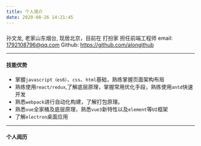 ```yaml
---
title: 个人简介
date: 2020-08-26 14:21:45
---
```


###
孙文龙, 老家山东烟台, 现居北京，目前在 打扮家 担任前端工程师
email: 1792108796@qq.com
Github: https://github.com/alongithub

---

#### 技能优势

<!-- - 3年工作经验，不断学习，实干踏实，享受工作 -->

- 掌握`javascript（es6）`、`css`、`html`基础，熟练掌握页面架构布局
- 熟练使用`react/redux`,了解底层原理，掌握常用优化手段，熟练使用`antd`快速开发
- 熟悉`webpack`进行自动化构建，了解打包原理。
- 熟悉`vue`全家桶及底层原理，熟悉`vue3`新特性以及`element`等`UI`框架
- 了解`electron`桌面应用

---

#### 个人阅历

<!-- - 2014.9~2018.6 于 黑龙江科技大学就读软件工程

    > 大二（15年）开始自学前端，并对前端有浓厚兴趣。
    > 大四下学期(17年底)在北京课堂派找到一份实习工作，公司属于创业公司，我独立负责公司前端开发业务。主要使用技术包括jquery、arttemplate、seajs等。公司项目地址[https://v4.ketangpai.com/](https://v4.ketangpai.com/)

- 毕业后（18年底）进入 竞业达公司，负责公司前端技术调研，产品设计，主要使用 `react`、`redux`、`antd` 等技术

- 2021.3.22日，入职打扮家，主要使用 `electron`，`vue2`,`vue3`,`vuex`,`elementUI` 等技术  -->
<!-- ，工作期间开发公司脚手架和cli工具, -->
<!-- - [脚手架演示地址](https://github.com/alongithub/along-react-ts) -->



